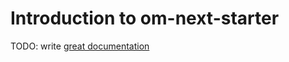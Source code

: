# Introduction to om-next-starter

TODO: write [great documentation](http://jacobian.org/writing/what-to-write/)
